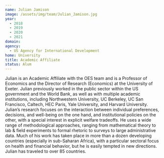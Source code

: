 ```yaml
---
name: Julian Jamison
image: /assets/img/team/Julian_Jamison.jpg
year: 
  - 2018
  - 2019
  - 2020
  - 2021
domain:
agency:
  - US Agency for International Development
home: University
title: Academic Affiliate
status: Alum
---
```


Julian is an Academic Affiliate with the OES team and is a Professor of Economics and the Director of Research (Economics) at the University of Exeter. Julian previously  worked in the public sector within the US government and the World Bank, as well as with multiple academic institutions, including Northwestern University, UC Berkeley, UC San Francisco, Caltech, HEC Paris, Yale University, and Harvard University. Julian’s research focuses on the interaction between individual preferences, decisions, and well-being on the one hand, and institutional policies on the other, with a special interest in explicit welfare tradeoffs. He uses a wide range of methodological approaches, ranging from mathematical theory to lab & field experiments to formal rhetoric to surveys to large administrative data. Much of his work has taken place in more than a dozen developing countries (especially in sub-Saharan Africa), with a particular sectoral focus on health and financial behavior, but he is easily tempted in new directions. Julian has traveled to over 85 countries.
